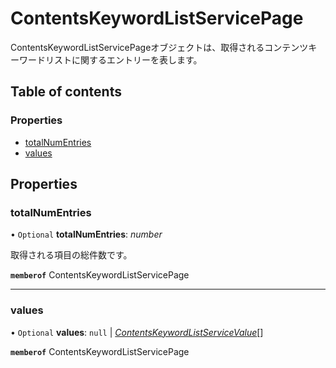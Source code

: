 # ContentsKeywordListServicePage


<div lang=\"ja\">ContentsKeywordListServicePageオブジェクトは、取得されるコンテンツキーワードリストに関するエントリーを表します。</div> 

## Table of contents

### Properties

- [totalNumEntries](contentskeywordlistservicepage.md#totalnumentries)
- [values](contentskeywordlistservicepage.md#values)

## Properties

### totalNumEntries

• `Optional` **totalNumEntries**: *number*

<div lang=\"ja\">取得される項目の総件数です。</div> 

**`memberof`** ContentsKeywordListServicePage

___

### values

• `Optional` **values**: ``null`` \| [*ContentsKeywordListServiceValue*](contentskeywordlistservicevalue.md)[]

**`memberof`** ContentsKeywordListServicePage
